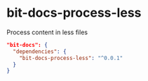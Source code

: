 # bit-docs-process-less
Process content in less files

```json
"bit-docs": {
  "dependencies": {
    "bit-docs-process-less": "^0.0.1"
  }
}
```
